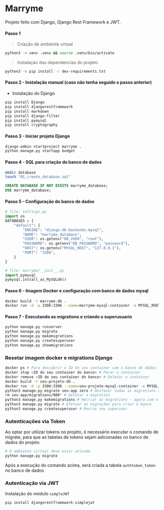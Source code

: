 # Marryme

Projeto feito com Django, Django Rest Framework e JWT.

#### Passo 1
> Criação de ambiente virtual
```bash
python3 -m venv .venv && source .venv/bin/activate
```

> Instalação das dependencias do projeto
```bash
python3 -m pip install -r dev-requirements.txt
```


#### Passo 2 - Instalação manual (caso não tenha seguido o passo anterior)
- Instalação do Django
```bash
pip install Django
pip install djangorestframework
pip install markdown
pip install django-filter
pip install pymysql
pip install cryptography
```

#### Passo 3 - Iniciar projeto Django
```bash
django-admin startproject marryme .
python manage.py startapp budget
```

#### Passo 4 - SQL para criação do banco de dados
```bash
mkdir database
touch "01_create_database.sql"
```

```sql
CREATE DATABASE IF NOT EXISTS marryme_database;
USE marryme_database;
```

#### Passo 5 - Configuração do banco de dados

```python
# file: settings.py
import os
DATABASES = {
    "default": {
        "ENGINE": "django.db.backends.mysql",
        "NAME": "marryme_database",
        "USER": os.getenv("DB_USER", "root"),
        "PASSWORD": os.getenv("DB_PASSWORD", "password"),
        "HOST": os.getenv("MYSQL_HOST", "127.0.0.1"),
        "PORT": "3306",
    }
}
```

```python
# file: marryme/__init__.py
import pymysql
pymysql.install_as_MySQLdb()
```

#### Passo 6 - Imagem Docker e configuração com banco de dados mysql
```bash
docker build -t marryme-db .
docker run -d -p 3306:3306 --name=marryme-mysql-container -e MYSQL_ROOT_PASSWORD=password -e MYSQL_DATABASE=marryme_database marryme-db
```


#### Passo 7 - Executando as migrations e criando o superusuario
```bash
python manage.py runserver
python manage.py migrate
python manage.py makemigrations
python manage.py createsuperuser
python manage.py showmigrations
```

### Resetar imagem docker e migrations Django
```bash
docker ps # Para descobrir o ID do seu container com o banco de dados
docker stop <ID do seu container do banco> # Parar o container
docker remove <ID do seu container do banco> # Deletar o container
docker build -t seu-projeto-db .
docker run -d -p 3306:3306 --name=seu-projeto-mysql-container -e MYSQL_ROOT_PASSWORD=password -e MYSQL_DATABASE=seu-projeto_database marryme-db # Recriar o container
python3 manage.py migrate seu-app zero # Desfazer todas as migrations do app budget
rm seu-app/migrations/000* # Deletar a migration
python3 manage.py makemigrations # Recriar as migrations - agora com o campo user
python3 manage.py migrate # Efetuar as migrações para criar o banco
python3 manage.py createsuperuser # Recrie seu superuser

```


### Autenticações via Token

Ao optar por utilizar tokens no projeto, é necessário executar o comando de migrate, para que as tabelas de tokens sejam adicionadas no banco de dados do projeto.

```bash
# O ambiente virtual deve estar ativado
python manage.py migrate
```

Após a execução do comando acima, será criada a tabela `authtoken_token` no banco de dados

### Autenticação via JWT 

Instalação do módulo `simpleJWT`

```bash
pip install djangorestframework-simplejwt
```

